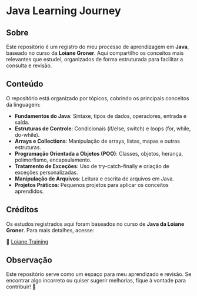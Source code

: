 # Java Learning Journey

## Sobre
Este repositório é um registro do meu processo de aprendizagem em **Java**, baseado no curso da **Loiane Groner**. Aqui compartilho os conceitos mais relevantes que estudei, organizados de forma estruturada para facilitar a consulta e revisão.

## Conteúdo
O repositório está organizado por tópicos, cobrindo os principais conceitos da linguagem:

- **Fundamentos do Java**: Sintaxe, tipos de dados, operadores, entrada e saída.
- **Estruturas de Controle**: Condicionais (if/else, switch) e loops (for, while, do-while).
- **Arrays e Collections**: Manipulação de arrays, listas, mapas e outras estruturas.
- **Programação Orientada a Objetos (POO)**: Classes, objetos, herança, polimorfismo, encapsulamento.
- **Tratamento de Exceções**: Uso de try-catch-finally e criação de exceções personalizadas.
- **Manipulação de Arquivos**: Leitura e escrita de arquivos em Java.
- **Projetos Práticos**: Pequenos projetos para aplicar os conceitos aprendidos.

## Créditos
Os estudos registrados aqui foram baseados no curso de **Java da Loiane Groner**. Para mais detalhes, acesse:

🔗 [Loiane Training](https://loiane.training)

## Observação
Este repositório serve como um espaço para meu aprendizado e revisão. Se encontrar algo incorreto ou quiser sugerir melhorias, fique à vontade para contribuir! 🚀

